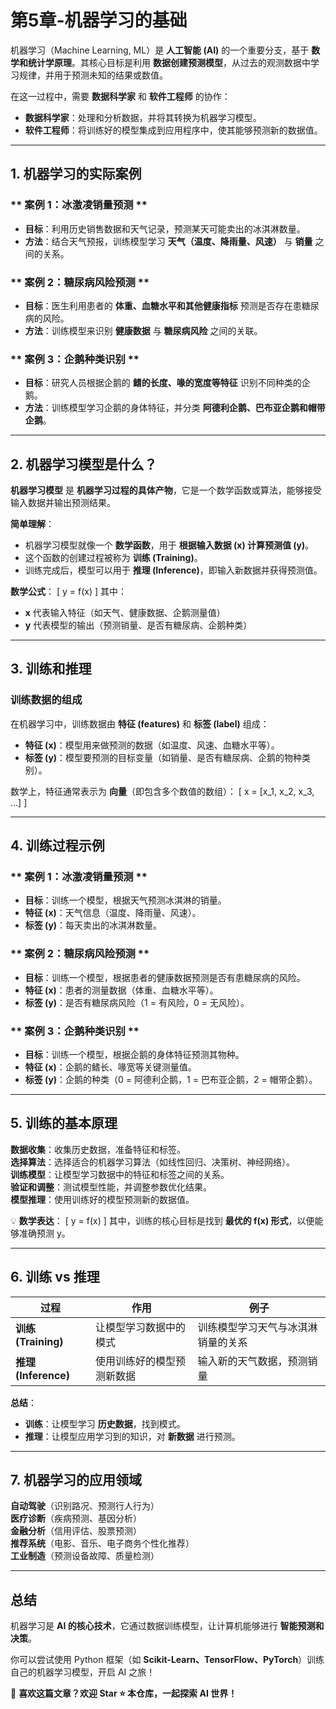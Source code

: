 # 第5章-机器学习的基础  


机器学习（Machine Learning, ML）是 **人工智能 (AI)** 的一个重要分支，基于 **数学和统计学原理**。其核心目标是利用 **数据创建预测模型**，从过去的观测数据中学习规律，并用于预测未知的结果或数值。  

在这一过程中，需要 **数据科学家** 和 **软件工程师** 的协作：
- **数据科学家**：处理和分析数据，并将其转换为机器学习模型。  
- **软件工程师**：将训练好的模型集成到应用程序中，使其能够预测新的数据值。  

---

## 1. 机器学习的实际案例  

### ** 案例 1：冰激凌销量预测 **
- **目标**：利用历史销售数据和天气记录，预测某天可能卖出的冰淇淋数量。  
- **方法**：结合天气预报，训练模型学习 **天气（温度、降雨量、风速）** 与 **销量** 之间的关系。

### ** 案例 2：糖尿病风险预测 **
- **目标**：医生利用患者的 **体重、血糖水平和其他健康指标** 预测是否存在患糖尿病的风险。  
- **方法**：训练模型来识别 **健康数据** 与 **糖尿病风险** 之间的关联。

### ** 案例 3：企鹅种类识别 **
- **目标**：研究人员根据企鹅的 **鳍的长度、喙的宽度等特征** 识别不同种类的企鹅。  
- **方法**：训练模型学习企鹅的身体特征，并分类 **阿德利企鹅、巴布亚企鹅和帽带企鹅**。

---

## 2. 机器学习模型是什么？  

**机器学习模型** 是 **机器学习过程的具体产物**，它是一个数学函数或算法，能够接受输入数据并输出预测结果。

**简单理解**：
- 机器学习模型就像一个 **数学函数**，用于 **根据输入数据 (x) 计算预测值 (y)**。  
- 这个函数的创建过程被称为 **训练 (Training)**。  
- 训练完成后，模型可以用于 **推理 (Inference)**，即输入新数据并获得预测值。  

**数学公式**：
\[
y = f(x)
\]
其中：
- **x** 代表输入特征（如天气、健康数据、企鹅测量值）
- **y** 代表模型的输出（预测销量、是否有糖尿病、企鹅种类）

---

## 3. 训练和推理  

### **训练数据的组成**
在机器学习中，训练数据由 **特征 (features)** 和 **标签 (label)** 组成：
- **特征 (x)**：模型用来做预测的数据（如温度、风速、血糖水平等）。
- **标签 (y)**：模型要预测的目标变量（如销量、是否有糖尿病、企鹅的物种类别）。

数学上，特征通常表示为 **向量**（即包含多个数值的数组）：
\[
x = [x_1, x_2, x_3, ...]
\]

---

## 4. 训练过程示例  

### ** 案例 1：冰激凌销量预测 **
- **目标**：训练一个模型，根据天气预测冰淇淋的销量。  
- **特征 (x)**：天气信息（温度、降雨量、风速）。  
- **标签 (y)**：每天卖出的冰淇淋数量。  

### ** 案例 2：糖尿病风险预测 **
- **目标**：训练一个模型，根据患者的健康数据预测是否有患糖尿病的风险。  
- **特征 (x)**：患者的测量数据（体重、血糖水平等）。  
- **标签 (y)**：是否有糖尿病风险（1 = 有风险，0 = 无风险）。  

### ** 案例 3：企鹅种类识别 **
- **目标**：训练一个模型，根据企鹅的身体特征预测其物种。  
- **特征 (x)**：企鹅的鳍长、喙宽等关键测量值。  
- **标签 (y)**：企鹅的种类（0 = 阿德利企鹅，1 = 巴布亚企鹅，2 = 帽带企鹅）。  

---

## 5. 训练的基本原理  

**数据收集**：收集历史数据，准备特征和标签。  
**选择算法**：选择适合的机器学习算法（如线性回归、决策树、神经网络）。  
**训练模型**：让模型学习数据中的特征和标签之间的关系。  
**验证和调整**：测试模型性能，并调整参数优化结果。  
**模型推理**：使用训练好的模型预测新的数据值。  

💡 **数学表达**：
\[
y = f(x)
\]
其中，训练的核心目标是找到 **最优的 f(x) 形式**，以便能够准确预测 y。

---

## 6. 训练 vs 推理  

| 过程 | 作用 | 例子 |
|------|------|------|
| **训练 (Training)** | 让模型学习数据中的模式 | 训练模型学习天气与冰淇淋销量的关系 |
| **推理 (Inference)** | 使用训练好的模型预测新数据 | 输入新的天气数据，预测销量 |

**总结**：
- **训练**：让模型学习 **历史数据**，找到模式。  
- **推理**：让模型应用学习到的知识，对 **新数据** 进行预测。  

---

## 7. 机器学习的应用领域  

**自动驾驶**（识别路况、预测行人行为）  
**医疗诊断**（疾病预测、基因分析）  
**金融分析**（信用评估、股票预测）  
**推荐系统**（电影、音乐、电子商务个性化推荐）  
**工业制造**（预测设备故障、质量检测）  

---

## 总结  

机器学习是 **AI 的核心技术**，它通过数据训练模型，让计算机能够进行 **智能预测和决策**。  

你可以尝试使用 Python 框架（如 **Scikit-Learn、TensorFlow、PyTorch**）训练自己的机器学习模型，开启 AI 之旅！  

📢 **喜欢这篇文章？欢迎 Star ⭐ 本仓库，一起探索 AI 世界！**
